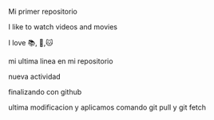 Mi primer repositorio

I like to watch videos and movies

I love :books:, :hamburger:,:cat:

mi ultima linea en mi repositorio

nueva actividad

finalizando con github

ultima modificacion y aplicamos comando git pull y git fetch
